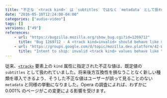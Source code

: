 ```yaml
---
title: "不正な `<track kind>` は `subtitles` ではなく `metadata` として扱われます"
date: "2016-05-10T12:24:00-04:00"
categories: ["audio-video"]
tags: []
versions: ["49"]
references:
    - url: "https://bugzilla.mozilla.org/show_bug.cgi?id=1269712"
      title: "Bug 1269712 - A <track kind=invalid> should behave like metadata, not subtitles"
    - url: "https://groups.google.com/d/topic/mozilla.dev.platform/42-W463M4Ig/discussion"
      title: "Intent to ship: invalid <track kind> values behave like \"metadata\", not \"subtitles\""
---
```

従来、[`<track>`](https://developer.mozilla.org/docs/Web/HTML/Element/track) 要素上の `kind` 属性に指定された不正な値は、既定値の `subtitles` として扱われていました。将来後方互換性を損なうことなく新しい種類を導入できるよう、そうした不正な値はユーザーが誤って見ることのない `metadata` と同様の挙動になりました。Opera の調査によれば、わずかに 0.001% のページがこの変更による影響を受けます。
